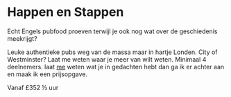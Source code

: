 # Happen en Stappen

<span class="lead">Echt Engels pubfood proeven terwijl je ook nog wat over de
geschiedenis meekrijgt?</span>

Leuke authentieke pubs weg van de massa maar in hartje Londen. City of
Westminster? Laat me weten waar je meer van wilt weten. Minimaal 4 deelnemers.
laat [me](mailto:ans@nlgids.london) weten wat je in gedachten hebt dan ga ik er
achter aan en maak ik een prijsopgave.

Vanaf <span class="price">£35</span><span class="duration">2 &frac12; uur</span>
